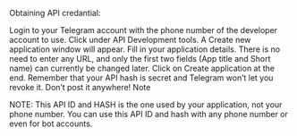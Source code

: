
Obtaining API credantial:

  Login to your Telegram account with the phone number of the developer account to use.
  Click under API Development tools.
  A Create new application window will appear. Fill in your application details. There is no need to enter any URL, and only the first two fields (App title and Short name) can currently be changed later.
  Click on Create application at the end. Remember that your API hash is secret and Telegram won’t let you revoke it. Don’t post it anywhere!
  Note
  
  NOTE: This API ID and HASH is the one used by your application, not your phone number. You can use this API ID and hash with any phone number or even for bot accounts.

